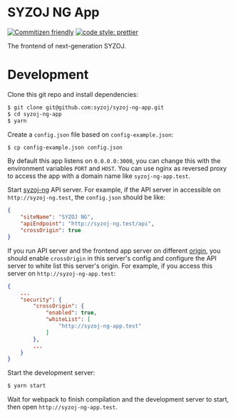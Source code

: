 # SYZOJ NG App

[![Commitizen friendly](https://img.shields.io/badge/commitizen-friendly-brightgreen.svg?style=flat-square)](http://commitizen.github.io/cz-cli/)
[![code style: prettier](https://img.shields.io/badge/code_style-prettier-ff69b4.svg?style=flat-square)](https://github.com/prettier/prettier)

The frontend of next-generation SYZOJ.

# Development
Clone this git repo and install dependencies:

```bash
$ git clone git@github.com:syzoj/syzoj-ng-app.git
$ cd syzoj-ng-app
$ yarn
```

Create a `config.json` file based on `config-example.json`:

```bash
$ cp config-example.json config.json
```

By default this app listens on `0.0.0.0:3000`, you can change this with the environment variables `PORT` and `HOST`. You can use nginx as reversed proxy to access the app with a domain name like `syzoj-ng-app.test`.

Start [syzoj-ng](https://github.com/syzoj/syzoj-ng) API server. For example, if the API server in accessible on `http://syzoj-ng.test`, the `config.json` should be like:

```json
{
    "siteName": "SYZOJ NG",
    "apiEndpoint": "http://syzoj-ng.test/api",
    "crossOrigin": true
}
```

If you run API server and the frontend app server on different [origin](https://developer.mozilla.org/en-US/docs/Web/HTTP/CORS), you should enable `crossOrigin` in this server's config and configure the API server to white list this server's origin. For example, if you access this server on `http://syzoj-ng-app.test`:

```json
{
    ...
    "security": {
        "crossOrigin": {
            "enabled": true,
            "whiteList": [
                "http://syzoj-ng-app.test"
            ]
        },
        ...
    }
}
```

Start the development server:

```bash
$ yarn start
```

Wait for webpack to finish compilation and the development server to start, then open `http://syzoj-ng-app.test`.
